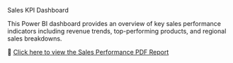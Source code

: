 
Sales KPI Dashboard

This Power BI dashboard provides an overview of key sales performance indicators including revenue trends, top-performing products, and regional sales breakdowns.

📄 [Click here to view the Sales Performance PDF Report](https://github.com/thegifteedanalyst/SALES-KPI/raw/main/Sales_Performance_Overview.pdf)
